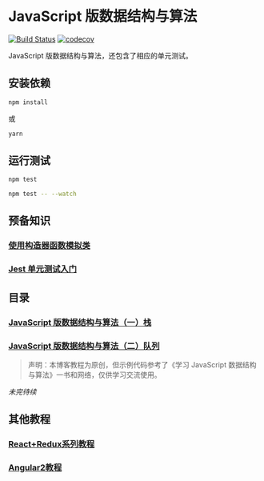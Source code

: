 # JavaScript 版数据结构与算法
[![Build Status](https://travis-ci.org/lewis617/javascript-datastructures-algorithms.svg?branch=master)](https://travis-ci.org/lewis617/javascript-datastructures-algorithms)
[![codecov](https://codecov.io/gh/lewis617/javascript-datastructures-algorithms/branch/master/graph/badge.svg)](https://codecov.io/gh/lewis617/javascript-datastructures-algorithms)

JavaScript 版数据结构与算法，还包含了相应的单元测试。

## 安装依赖

```bash
npm install
```

或

```bash
yarn
```

## 运行测试

```bash
npm test

npm test -- --watch
```

## 预备知识

### [使用构造器函数模拟类](https://lewis617.github.io/2017/02/15/construcor-function-create-class/)

### [Jest 单元测试入门](https://lewis617.github.io/2017/02/15/start-jest/)

## 目录

### [JavaScript 版数据结构与算法（一）栈](https://lewis617.github.io/2017/02/15/stack/)
### [JavaScript 版数据结构与算法（二）队列](https://lewis617.github.io/2017/02/15/queue/)

> 声明：本博客教程为原创，但示例代码参考了《学习 JavaScript 数据结构与算法》一书和网络，仅供学习交流使用。

*未完待续*

## 其他教程

### [React+Redux系列教程](https://github.com/lewis617/react-redux-tutorial)

### [Angular2教程](https://github.com/lewis617/angular2-tutorial)
